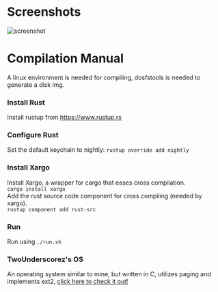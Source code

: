 # Screenshots
![screenshot](https://i.imgur.com/kmqk6md.png)

# Compilation Manual

A linux environment is needed for compiling, dosfstools is needed to generate a disk img.

### Install Rust
Install rustup from https://www.rustup.rs  

### Configure Rust
Set the default keychain to nightly: `rustup override add nightly`

### Install Xargo
Install Xargo, a wrapper for cargo that eases cross compilation.  
`cargo install xargo`  
Add the rust source code component for cross compiling (needed by xargo).  
`rustup component add rust-src`  

### Run
Run using `./run.sh`  

### TwoUnderscorez's OS

An operating system similar to mine, but written in C, utilizes paging and implements ext2, [click here to check it out!](https://github.com/TwoUnderscorez/DuckOS)
